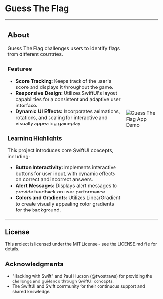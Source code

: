 # Guess The Flag 

<table>
<tr>
<td>

## About

Guess The Flag challenges users to identify flags from different countries.

### Features

- **Score Tracking:** Keeps track of the user's score and displays it throughout the game.
- **Responsive Design:** Utilizes SwiftUI's layout capabilities for a consistent and adaptive user interface.
- **Dynamic UI Effects:** Incorporates animations, rotations, and scaling for interactive and visually appealing gameplay.

### Learning Highlights

This project introduces core SwiftUI concepts, including:
- **Button Interactivity:** Implements interactive buttons for user input, with dynamic effects on correct and incorrect answers.
- **Alert Messages:** Displays alert messages to provide feedback on user performance.
- **Colors and Gradients:** Utilizes LinearGradient to create visually appealing color gradients for the background.

</td>
<td>

![Guess The Flag App Demo](https://github.com/ricardonovelot/GuessTheFlag/assets/84286086/d12abbd2-581b-403f-b7cb-b6e6e3f5e833)

</td>
</tr>
</table>

## License

This project is licensed under the MIT License - see the [LICENSE.md](LICENSE.md) file for details.

## Acknowledgments

- "Hacking with Swift" and Paul Hudson (@twostraws) for providing the challenge and guidance through SwiftUI concepts.
- The SwiftUI and Swift community for their continuous support and shared knowledge.

</td>
</tr>
</table>
